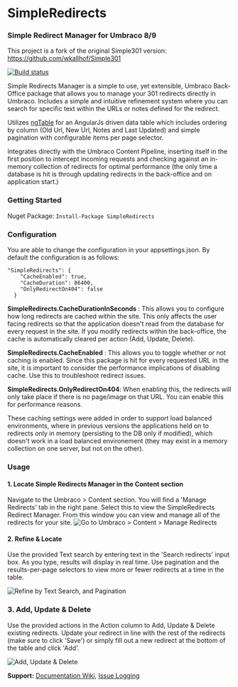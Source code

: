 # SimpleRedirects
### Simple Redirect Manager for Umbraco 8/9 ###

This project is a fork of the original Simple301 version: https://github.com/wkallhof/Simple301

[![Build status](https://ci.appveyor.com/api/projects/status/j2ea8715x1ax8u9m/branch/master?svg=true)](https://ci.appveyor.com/project/patrickdemooij9/simpleredirects/branch/master)

Simple Redirects Manager is a simple to use, yet extensible, Umbraco Back-Office package that allows you to manage your 301 redirects directly in Umbraco. Includes a simple and intuitive refinement system where you can search for specific text within the URLs or notes defined for the redirect. 

Utilizes [ngTable][ngTableLink] for an AngularJs driven data table which includes ordering by column (Old Url, New Url, Notes and Last Updated) and simple pagination with configurable items per page selector. 

Integrates directly with the Umbraco Content Pipeline, inserting itself in the first position to intercept incoming requests and checking against an in-memory collection of redirects for optimal performance (the only time a database is hit is through updating redirects in the back-office and on application start.)

### Getting Started ###

Nuget Package: ` Install-Package SimpleRedirects `

### Configuration ###
You are able to change the configuration in your appsettings.json. By default the configuration is as follows:
``` 
"SimpleRedirects": {
    "CacheEnabled": true,
    "CacheDuration": 86400, 
    "OnlyRedirectOn404": false
  } 
```

**SimpleRedirects.CacheDurationInSeconds** : This allows you to configure how long redirects are cached within the site. This only affects the user facing redirects so that the application doesn't read from the database for every request in the site. If you modify redirects within the back-office, the cache is automatically cleared per action (Add, Update, Delete). 

**SimpleRedirects.CacheEnabled** : This allows you to toggle whether or not caching is enabled. Since this package is hit for every requested URL in the site, it is important to consider the performance implications of disabling cache. Use this to troubleshoot redirect issues.

**SimpleRedirects.OnlyRedirectOn404**: When enabling this, the redirects will only take place if there is no page/image on that URL. You can enable this for performance reasons.

These caching settings were added in order to support load balanced environments, where in previous versions the applications held on to redirects only in memory (persisting to the DB only if modified), which doesn't work in a load balanced environement (they may exist in a memory collection on one server, but not on the other). 

### Usage ###

#### 1. Locate Simple Redirects Manager in the Content section ####
Navigate to the Umbraco > Content section. You will find a 'Manage Redirects' tab in the right pane. Select this to view the SimpleRedirects Redirect Manager. From this window you can view and manage all of the redirects for your site.
![Go to Umbraco > Content > Manage Redirects][locateImage]

#### 2. Refine & Locate ####
Use the provided Text search by entering text in the 'Search redirects' input box. As you type, results will display in real time. Use pagination and the results-per-page selectors to view more or fewer redirects at a time in the table.

![Refine by Text Search, and Pagination][refineImage]

### 3. Add, Update & Delete ###
Use the provided actions in the Action column to Add, Update & Delete existing redirects. Update your redirect in line with the rest of the redirects (make sure to click 'Save') or simply fill out a new redirect at the bottom of the table and click 'Add'. 

![Add, Update & Delete][crudImage]

__Support:__ [Documentation Wiki](https://github.com/patrickdemooij9/SimpleRedirects/wiki), [Issue Logging](https://github.com/patrickdemooij9/SimpleRedirects/issues)

[ngTableLink]: https://github.com/esvit/ng-table
[highlightJsLink]: https://github.com/isagalaev/highlight.js
[locateImage]: package/Locate.gif  "Locate"
[refineImage]: package/Refine.gif  "Refine"
[crudImage]: package/Crud.gif "Create, Update & Delete"
